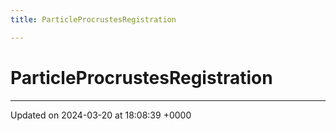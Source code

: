 ```yaml
---
title: ParticleProcrustesRegistration

---
```


# ParticleProcrustesRegistration





-------------------------------

Updated on 2024-03-20 at 18:08:39 +0000